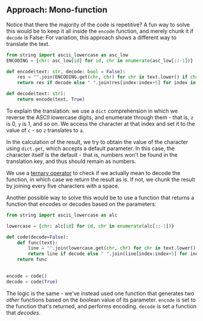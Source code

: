## Approach: Mono-function
Notice that there the majority of the code is repetitive? 
A fun way to solve this would be to keep it all inside the `encode` function, and merely chunk it if `decode` is False:
For variation, this approach shows a different way to translate the text.
```python
from string import ascii_lowercase as asc_low
ENCODING = {chr: asc_low[id] for id, chr in enumerate(asc_low[::-1])}

def encode(text: str, decode: bool = False):
    res = "".join(ENCODING.get(chr, chr) for chr in text.lower() if chr.isalnum())
    return res if decode else " ".join(res[index:index+5] for index in range(0, len(res), 5))

def decode(text: str):
    return encode(text, True)
```
To explain the translation: we use a `dict` comprehension in which we reverse the ASCII lowercase digits, and enumerate through them - that is, `z` is 0, `y` is 1, and so on. 
We access the character at that index and set it to the value of `c` - so `z` translates to `a`.

In the calculation of the result, we try to obtain the value of the character using `dict.get`, which accepts a default parameter. 
In this case, the character itself is the default - that is, numbers won't be found in the translation key, and thus should remain as numbers.

We use a [ternary operator][ternary-operator] to check if we actually mean to decode the function, in which case we return the result as is. 
If not, we chunk the result by joining every five characters with a space.

Another possible way to solve this would be to use a function that returns a function that encodes or decodes based on the parameters:
```python
from string import ascii_lowercase as alc

lowercase = {chr: alc[id] for id, chr in enumerate(alc[::-1])}

def code(decode=False):
    def func(text):
        line = "".join(lowercase.get(chr, chr) for chr in text.lower() if chr.isalnum())
        return line if decode else " ".join(line[index:index+5] for index in range(0, len(line), 5))
    return func

    
encode = code()
decode = code(True)
```
The logic is the same - we've instead used one function that generates two _other_ functions based on the boolean value of its parameter.
`encode` is set to the function that's returned, and performs encoding.
`decode` is set a function that _decodes_.

[ternary-operator]: https://www.tutorialspoint.com/ternary-operator-in-python
[decorator]: https://realpython.com/primer-on-python-decorators/